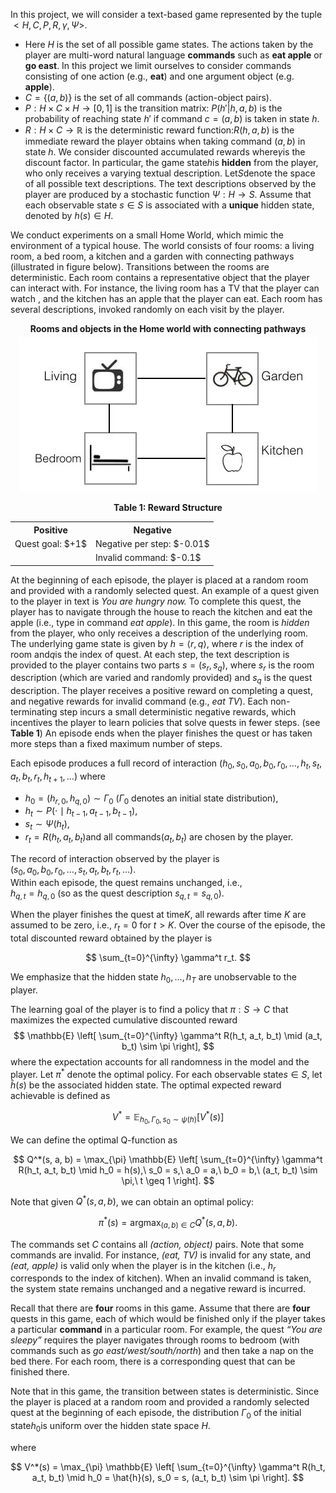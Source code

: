 In this project, we will consider a text-based game represented by the tuple $<H,C,P,R,\gamma ,\Psi >$. 
* Here $H$ is the set of all possible game states. The actions taken by the player are multi-word natural language <b>commands</b> such as <b>eat apple</b> or <b>go east</b>. In this project we limit ourselves to consider commands consisting of one action (e.g., <b>eat</b>) and one argument object (e.g. <b>apple</b>).
* $C=\{ (a,b)\}$ is the set of all commands (action-object pairs).
* $P:H\times C\times H\rightarrow [0,1]$ is the transition matrix: $P(h'|h,a,b)$ is the probability of reaching state $h'$ if command $c = (a,b)$ is taken in state $h$.
* $R:H\times C\rightarrow \mathbb {R}$ is the deterministic reward function:$R(h,a,b)$ is the immediate reward the player obtains when taking command $(a,b)$ in state $h$. We consider discounted accumulated rewards where$\gamma$is the discount factor. In particular, the game state$h$is <b>hidden</b> from the player, who only receives a varying textual description. Let$S$denote the space of all possible text descriptions. The text descriptions  observed by the player are produced by a stochastic function $\Psi :H\rightarrow S$. Assume that each observable state $s \in S$ is associated with a <b>unique</b> hidden state, denoted by $h(s)\in H$.

We conduct experiments on a small Home World, which mimic the environment of a typical house. The world consists of four rooms: a living room, a bed room, a kitchen and a garden with connecting pathways (illustrated in figure below). Transitions between the rooms are deterministic. Each room contains a representative object that the player can interact with. For instance, the living room has a TV that the player can watch , and the kitchen has an apple that the player can eat. Each room has several descriptions, invoked randomly on each visit by the player.

<p align="center">
  <span style="display:block; font-weight:bold; margin-bottom:5px;">Rooms and objects in the Home world with connecting pathways</span>

  
  <img src="Images/images_homeworld.jpg" />
</p>

<div align="center">

<strong>Table 1: Reward Structure</strong>

<table>
  <tr>
    <th>Positive</th>
    <th>Negative</th>
  </tr>
  <tr>
    <td>Quest goal: $+1$ </td>
    <td>Negative per step: $-0.01$ </td>
  </tr>
  <tr>
    <td></td>
    <td>Invalid command: $-0.1$ </td>
  </tr>
</table>

</div>

At the beginning of each episode, the player is placed at a random room and provided with a randomly selected quest. An example of a quest given to the player in text is *You are hungry now.* To complete this quest, the player has to navigate through the house to reach the kitchen and eat the apple (i.e., type in command *eat apple*). In this game, the room is *hidden* from the player, who only receives a description of the underlying room. The underlying game state is given by $h = \langle r, q \rangle$, where $r$ is the index of room and$q$is the index of quest. At each step, the text description is provided to the player contains two parts $s = (s_r, s_q)$, where $s_r$ is the room description (which are varied and randomly provided) and $s_q$ is the quest description. The player receives a positive reward on completing a quest, and negative rewards for invalid command (e.g., *eat TV*). Each non-terminating step incurs a small deterministic negative rewards, which incentives the player to learn policies that solve quests in fewer steps. (see **Table 1**) An episode ends when the player finishes the quest or has taken more steps than a fixed maximum number of steps.

Each episode produces a full record of interaction $(h_0, s_0, a_0, b_0, r_0, \ldots, h_t, s_t, a_t, b_t, r_t, h_{t+1}, \ldots)$ where  
* $h_0 = (h_{r,0}, h_{q,0}) \sim \Gamma_0$ ($\Gamma_0$ denotes an initial state distribution),  
* $h_t \sim P(\cdot \mid h_{t-1}, a_{t-1}, b_{t-1})$,  
* $s_t \sim \Psi(h_t)$,  
* $r_t = R(h_t, a_t, b_t)$and all commands$(a_t, b_t)$ are chosen by the player.

The record of interaction observed by the player is  
$(s_0, a_0, b_0, r_0, \ldots, s_t, a_t, b_t, r_t, \ldots)$.  
Within each episode, the quest remains unchanged, i.e.,  
$h_{q,t} = h_{q,0}$ (so as the quest description $s_{q,t} = s_{q,0}$).

When the player finishes the quest at time$K$, all rewards after time $K$ are assumed to be zero, i.e., $r_t = 0$ for $t > K$. Over the course of the episode, the total discounted reward obtained by the player is

$$
\sum_{t=0}^{\infty} \gamma^t r_t.
$$

We emphasize that the hidden state $h_0, \ldots, h_T$ are unobservable to the player.

The learning goal of the player is to find a policy that $\pi : S \rightarrow C$ that maximizes the expected cumulative discounted reward  
$$
\mathbb{E} \left[ \sum_{t=0}^{\infty} \gamma^t R(h_t, a_t, b_t) \mid (a_t, b_t) \sim \pi \right],
$$
where the expectation accounts for all randomness in the model and the player. Let $\pi^*$ denote the optimal policy. For each observable state$s \in S$, let $\hat{h}(s)$ be the associated hidden state. The optimal expected reward achievable is defined as

$$
V^* = \mathbb{E}_{h_0, \Gamma_0, s_0 \sim \psi(h)} \left[ V^*(s) \right]
$$


We can define the optimal Q-function as

$$
Q^*(s, a, b) = \max_{\pi} \mathbb{E} \left[ \sum_{t=0}^{\infty} \gamma^t R(h_t, a_t, b_t) \mid h_0 = h(s),\ s_0 = s,\ a_0 = a,\ b_0 = b,\ (a_t, b_t) \sim \pi,\ t \geq 1 \right].
$$

Note that given $Q^*(s, a, b)$, we can obtain an optimal policy:

$$
\pi^*(s) = \operatorname{argmax}_{(a, b) \in C}  Q^*(s, a, b).
$$

The commands set $C$ contains all *(action, object)* pairs. Note that some commands are invalid. For instance, *(eat, TV)* is invalid for any state, and *(eat, apple)* is valid only when the player is in the kitchen (i.e., $h_r$ corresponds to the index of kitchen). When an invalid command is taken, the system state remains unchanged and a negative reward is incurred.

Recall that there are **four** rooms in this game. Assume that there are **four** quests in this game, each of which would be finished only if the player takes a particular **command** in a particular room. For example, the quest *“You are sleepy”* requires the player navigates through rooms to bedroom (with commands such as *go east/west/south/north*) and then take a nap on the bed there. For each room, there is a corresponding quest that can be finished there.

Note that in this game, the transition between states is deterministic. Since the player is placed at a random room and provided a randomly selected quest at the beginning of each episode, the distribution $\Gamma_0$ of the initial state$h_0$is uniform over the hidden state space $H$.


where

$$
V^*(s) = \max_{\pi} \mathbb{E} \left[ \sum_{t=0}^{\infty} \gamma^t R(h_t, a_t, b_t) \mid h_0 = \hat{h}(s), s_0 = s, (a_t, b_t) \sim \pi \right].
$$
